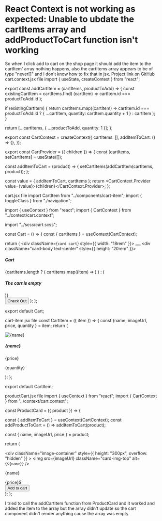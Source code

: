 
# React Context is not working as expected: Unable to ubdate the cartItems array and addProductToCart function isn't working

So when I click add to cart on the shop page it should add the item to the cartItem' array nothing happens, also the cartItems array appears to be of type "never[]" and I don't know how to fix that in jsx.
Project link on GitHub
cart.context.jsx file
import { useState, createContext } from "react";

export const addCartItem = (cartItems, productToAdd) => {
  const existingCartItem = cartItems.find(
    (cartItem) => cartItem.id === productToAdd.id
  );

  if (existingCartItem) {
    return cartItems.map((cartItem) =>
      cartItem.id === productToAdd.id
        ? { ...cartItem, quantity: cartItem.quantity + 1 }
        : cartItem
    );
  }

  return [...cartItems, { ...productToAdd, quantity: 1 }];
};

export const CartContext = createContext({
  cartItems: [],
  addItemToCart: () => {},
});

export const CartProvider = ({ children }) => {
  const [cartItems, setCartItems] = useState([]);

  const addItemToCart = (product) => {
    setCartItems(addCartItem(cartItems, product));
  };

  const value = { addItemToCart, cartItems };
  return <CartContext.Provider value={value}>{children}</CartContext.Provider>;
};

cart.jsx file
import CartItem from "../components/cart-item";
import { toggleClass } from "./navigation";

import { useContext } from "react";
import { CartContext } from "../context/cart.context";

import "../scss/cart.scss";

const Cart = () => {
  const { cartItems } = useContext(CartContext);

  return (
    <div className={`card cart`} style={{ width: "18rem" }}>
      <button
        type="button"
        className="btn-close m-2"
        aria-label="Close"
        onClick={toggleClass}
      ></button>
      <div className="card-body text-center" style={{ height: "20rem" }}>
        <h5 className="card-title">Cart</h5>
        <div>
          {cartItems.length ? (
            cartItems.map((item) => <CartItem key={item.id} cartItem={item} />)
          ) : (
            <h5>The cart is empty</h5>
          )}
        </div>
        <button href="#" className="checkOutBtn mb-2 btn bg-dark text-white">
          Check Out
        </button>
      </div>
    </div>
  );
};

export default Cart;

cart-item.jsx file
const CartItem = ({ item }) => {
  const {name, imageUrl, price, quantity } = item;
  return  (
    <div className="card mb-3">
      <div className="row g-0">
        <div>
          <div className="col-md-4">
            <img
              src={imageUrl}
              className="img-fluid rounded-start"
              alt={name}
            />
          </div>
          <div className="col-md-8">
            <div className="card-body">
              <h5 className="card-title">{name}</h5>
              <p className="card-text">{price}</p>
              <p className="card-text">{quantity}</p>
            </div>
          </div>
        </div>
      </div>
    </div>
  );
};

export default CartItem;

productCart.jsx file
import { useContext } from "react";
import { CartContext } from "../context/cart.context";

const ProductCard = ({ product }) => {
  
  const { addItemToCart } = useContext(CartContext);
  const addProductToCart = () => addItemToCart(product);

  const { name, imageUrl, price } = product;

  return (
    <div className="col-md-3 my-2">
      <div className="card pb-3">
        <div
          className="image-container"
          style={{ height: "300px", overflow: "hidden" }}
        >
          <img src={imageUrl} className="card-img-top" alt={`${name}`} />
        </div>
        <div className="card-body d-flex justify-content-between">
          <p className="card-text d-inline">{name}</p>
          <span className="d-inline text-success">{price}$</span>
        </div>
        <button
          className="btn btn-success w-50 mx-auto"
          onClick={addProductToCart}
        >
          Add to cart
          <i className="fa fa-cart-plus mx-2" aria-hidden="true"></i>
        </button>
      </div>
    </div>
  );
};

I tried to call the addCartItem function from ProductCard and it worked and added the item to the array but the array didn't update so the cart component didn't render anything cause the array was empty.

        